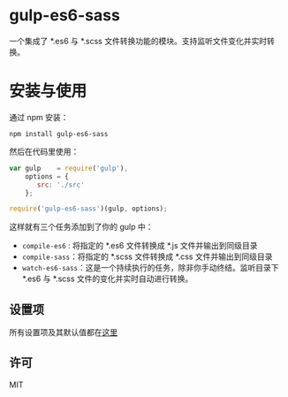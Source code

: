# gulp-es6-sass

一个集成了 *.es6 与 *.scss 文件转换功能的模块。支持监听文件变化并实时转换。

# 安装与使用

通过 npm 安装：

```
npm install gulp-es6-sass
```

然后在代码里使用：

```js
var gulp    = require('gulp'),
    options = {
       src: './src'
    };

require('gulp-es6-sass')(gulp, options);
```

这样就有三个任务添加到了你的 gulp 中：

 + `compile-es6` : 将指定的 *.es6 文件转换成 *.js 文件并输出到同级目录
 + `compile-sass`：将指定的 *.scss 文件转换成 *.css 文件并输出到同级目录
 + `watch-es6-sass`：这是一个持续执行的任务，除非你手动终结。监听目录下 *.es6 与 *.scss 文件的变化并实时自动进行转换。
 
## 设置项
 
 所有设置项及其默认值都在[这里](https://github.com/lmk123/app-another-one/blob/master/index.js#L8)

## 许可
MIT
